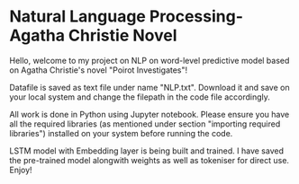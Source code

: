 # Natural Language Processing-Agatha Christie Novel
Hello, welcome to my project on NLP on word-level predictive model based on Agatha Christie's novel "Poirot Investigates"!

Datafile is saved as text file under name "NLP.txt". Download it and save on your local system and change the filepath in the code file accordingly.

All work is done in Python using Jupyter notebook. Please ensure you have all the required libraries (as mentioned under section "importing required libraries") installed on your system before running the code.

LSTM model with Embedding layer is being built and trained. I have saved the pre-trained model alongwith weights as well as tokeniser for direct use. Enjoy!
